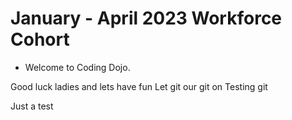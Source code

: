 # January - April 2023 Workforce Cohort
- Welcome to Coding Dojo.

Good luck ladies and lets have fun
Let git our git on
Testing git

Just a test